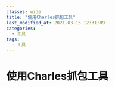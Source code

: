 ```yaml
---
classes: wide
title: "使用Charles抓包工具"
last_modified_at: 2021-03-15 12:31:09
categories:
  - 工具
tags:
  - 工具
---
```


# 使用Charles抓包工具

